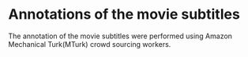 # Annotations of the movie subtitles

The annotation of the movie subtitles were performed using Amazon Mechanical Turk(MTurk) crowd sourcing workers. 
